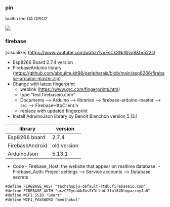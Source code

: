 ### pin 
builtin led D4    GPIO2

![](https://github.com/abdulmukit98/peripherals/blob/main/images/NodeMCUv3.0-pinout.jpg)

### firebase
[visualize] (https://www.youtube.com/watch?v=EsCkSNrWyq8&t=522s)

* Esp8266 Board  2.7.4 version
* FirebaseArduino library (https://github.com/abdulmukit98/peripherals/blob/main/esp8266/firebase-arduino-master.zip)
* Change with latest fingerprint
    * weblink (https://www.grc.com/fingerprints.htm)
    * type "test.firebaseio.com"
    * Documents --> Arduino --> libraries --> firebase-arduino-master --> src --> FirebaseHttpClient.h
    * replace with updated fingerprint
* Install AdruinoJson library by Benoit Blanchon version 5.13.1


|library          |         version |
|-----------      |---------------- |
|Esp8266 board    | 2.7.4           |
| FirebaseAndroid | old version     |
| ArduinoJson     | 5.13.1          |


* Code
      - Firebase_Host: the website that appear on realtime database.
      - Firebase_Auth: Project settings --> Service accounts --> Database secrets

```
#define FIREBASE_HOST "techshopju-default-rtdb.firebaseio.com"          
#define FIREBASE_AUTH "uxzCFIynuAb3bsSY3tlnWf31u184BtmpazrnyJa0"        
#define WIFI_SSID "Smart"
#define WIFI_PASSWORD "menthokol"
```
